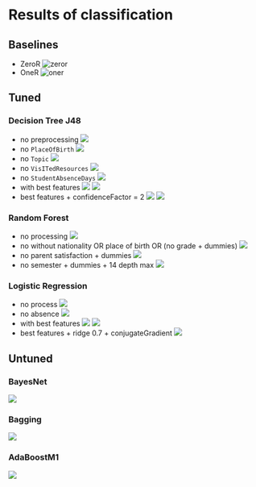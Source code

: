 # Results of classification

## Baselines
- ZeroR
![zeror](images/zeror.png)
- OneR
![oner](images/oner.png)


## Tuned
### Decision Tree J48
- no preprocessing
![](images/j48_no_preprocess.png)
- no `PlaceOfBirth`
![](images/j48_no_placeofbirth.png)
- no `Topic`
![](images/j48_no_topic.png)
- no `VisITedResources`
![](images/j48_no_visited.png)
- no `StudentAbsenceDays`
![](images/j48_no_absence.png)
- with best features
![](images/j48_best_features.png)
![](images/j48_with_best.png)
- best features + confidenceFactor = 2
![](images/j48_conf_factor.png)
![](images/j48_best_pic.png)

### Random Forest
- no processing
![](images/rf_no_process.png)
- no without nationality OR place of birth OR (no grade + dummies)
![](images/rf_no_nationality_or_place.png)
- no parent satisfaction + dummies
![](images/rf_no_parent_satisfaction.png)
- no semester + dummies + 14 depth max
![](images/rf_best.png)

### Logistic Regression
- no process
![](images/log_no_process.png)
- no absence
![](images/log_no_absence.png)
- with best features
![](images/j48_best_features.png)
![](images/log_with_best.png)
- best features + ridge 0.7 + conjugateGradient
![](images/log_best.png)

## Untuned
### BayesNet
![](images/bayesnet.png)
### Bagging
![](images/bagging.png)
### AdaBoostM1
![](images/boosting.png)